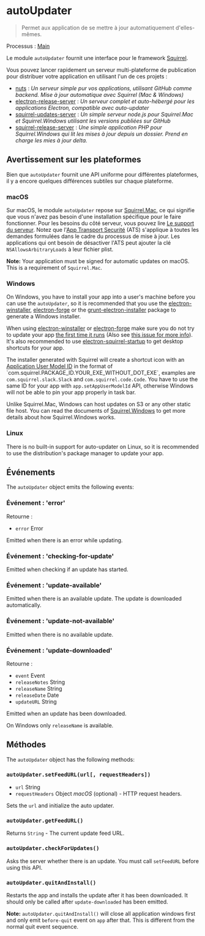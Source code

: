 # autoUpdater

> Permet aux application de se mettre à jour automatiquement d'elles-mêmes.

Processus : [Main](../glossary.md#main-process)

Le module `autoUpdater` fournit une interface pour le framework [Squirrel](https://github.com/Squirrel).

Vous pouvez lancer rapidement un serveur multi-plateforme de publication pour distribuer votre application en utilisant l'un de ces projets :

* [nuts](https://github.com/GitbookIO/nuts) : *Un serveur simple pur vos applications, utilisant GitHub comme backend. Mise à jour automatique avec Squirrel (Mac & Windows)*
* [electron-release-server](https://github.com/ArekSredzki/electron-release-server) : *Un serveur complet et auto-hébergé pour les applications Electron, compatible avec auto-updater*
* [squirrel-updates-server](https://github.com/Aluxian/squirrel-updates-server) : *Un simple serveur node.js pour Squirrel.Mac et Squirrel.Windows utilisant les versions publiées sur GitHub*
* [squirrel-release-server](https://github.com/Arcath/squirrel-release-server) : *Une simple application PHP pour Squirrel.Windows qui lit les mises à jour depuis un dossier. Prend en charge les mies à jour delta.*

## Avertissement sur les plateformes

Bien que `autoUpdater` fournit une API uniforme pour différentes plateformes, il y a encore quelques différences subtiles sur chaque plateforme.

### macOS

Sur macOS, le module `autoUpdater` repose sur [Squirrel.Mac](https://github.com/Squirrel/Squirrel.Mac), ce qui signifie que vous n'avez pas besoin d'une installation spécifique pour le faire fonctionner. Pour les besoins du côté serveur, vous pouvez lire [Le support du serveur](https://github.com/Squirrel/Squirrel.Mac#server-support). Notez que l'[App Transport Securité](https://developer.apple.com/library/content/documentation/General/Reference/InfoPlistKeyReference/Articles/CocoaKeys.html#//apple_ref/doc/uid/TP40009251-SW35) (ATS) s'applique à toutes les demandes formulées dans le cadre du processus de mise à jour. Les applications qui ont besoin de désactiver l'ATS peut ajouter la clé `NSAllowsArbitraryLoads` à leur fichier plist.

**Note:** Your application must be signed for automatic updates on macOS. This is a requirement of `Squirrel.Mac`.

### Windows

On Windows, you have to install your app into a user's machine before you can use the `autoUpdater`, so it is recommended that you use the [electron-winstaller](https://github.com/electron/windows-installer), [electron-forge](https://github.com/electron-userland/electron-forge) or the [grunt-electron-installer](https://github.com/electron/grunt-electron-installer) package to generate a Windows installer.

When using [electron-winstaller](https://github.com/electron/windows-installer) or [electron-forge](https://github.com/electron-userland/electron-forge) make sure you do not try to update your app [the first time it runs](https://github.com/electron/windows-installer#handling-squirrel-events) (Also see [this issue for more info](https://github.com/electron/electron/issues/7155)). It's also recommended to use [electron-squirrel-startup](https://github.com/mongodb-js/electron-squirrel-startup) to get desktop shortcuts for your app.

The installer generated with Squirrel will create a shortcut icon with an [Application User Model ID](https://msdn.microsoft.com/en-us/library/windows/desktop/dd378459(v=vs.85).aspx) in the format of `com.squirrel.PACKAGE_ID.YOUR_EXE_WITHOUT_DOT_EXE`, examples are `com.squirrel.slack.Slack` and `com.squirrel.code.Code`. You have to use the same ID for your app with `app.setAppUserModelId` API, otherwise Windows will not be able to pin your app properly in task bar.

Unlike Squirrel.Mac, Windows can host updates on S3 or any other static file host. You can read the documents of [Squirrel.Windows](https://github.com/Squirrel/Squirrel.Windows) to get more details about how Squirrel.Windows works.

### Linux

There is no built-in support for auto-updater on Linux, so it is recommended to use the distribution's package manager to update your app.

## Événements

The `autoUpdater` object emits the following events:

### Événement : 'error'

Retourne :

* `error` Error

Emitted when there is an error while updating.

### Événement : 'checking-for-update'

Emitted when checking if an update has started.

### Événement : 'update-available'

Emitted when there is an available update. The update is downloaded automatically.

### Événement : 'update-not-available'

Emitted when there is no available update.

### Événement : 'update-downloaded'

Retourne :

* `event` Event
* `releaseNotes` String
* `releaseName` String
* `releaseDate` Date
* `updateURL` String

Emitted when an update has been downloaded.

On Windows only `releaseName` is available.

## Méthodes

The `autoUpdater` object has the following methods:

### `autoUpdater.setFeedURL(url[, requestHeaders])`

* `url` String
* `requestHeaders` Object *macOS* (optional) - HTTP request headers.

Sets the `url` and initialize the auto updater.

### `autoUpdater.getFeedURL()`

Returns `String` - The current update feed URL.

### `autoUpdater.checkForUpdates()`

Asks the server whether there is an update. You must call `setFeedURL` before using this API.

### `autoUpdater.quitAndInstall()`

Restarts the app and installs the update after it has been downloaded. It should only be called after `update-downloaded` has been emitted.

**Note:** `autoUpdater.quitAndInstall()` will close all application windows first and only emit `before-quit` event on `app` after that. This is different from the normal quit event sequence.
